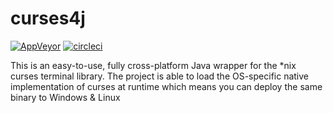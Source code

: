 # curses4j

[![AppVeyor](https://img.shields.io/appveyor/ci/WebFolder/curses4j.svg?label=Windows)](https://ci.appveyor.com/project/WebFolder/curses4j) [![circleci](https://img.shields.io/appveyor/ci/WebFolder/curses4j.svg?label=Ubuntu)](https://circleci.com/gh/webfolderio/curses4j) 

This is an easy-to-use, fully cross-platform Java wrapper for the *nix curses terminal library.
The project is able to load the OS-specific native implementation of curses at runtime which means you can deploy the same binary to Windows & Linux
